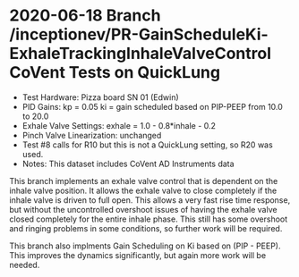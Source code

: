 # 2020-06-18 Branch /inceptionev/PR-GainScheduleKi-ExhaleTrackingInhaleValveControl CoVent Tests on QuickLung

- Test Hardware: Pizza board SN 01 (Edwin)
- PID Gains: kp = 0.05 ki = gain scheduled based on PIP-PEEP from 10.0 to 20.0
- Exhale Valve Settings: exhale = 1.0 - 0.8*inhale - 0.2
- Pinch Valve Linearization: unchanged
- Test #8 calls for R10 but this is not a QuickLung setting, so R20 was used.
- Notes: This dataset includes CoVent AD Instruments data

This branch implements an exhale valve control that is dependent on the inhale valve position.  It allows the exhale valve to close completely if the inhale valve is driven to full open.  This allows a very fast rise time response, but without the uncontrolled overshoot issues of having the exhale valve closed completely for the entire inhale phase.  This still has some overshoot and ringing problems in some conditions, so further work will be required.

This branch also implments Gain Scheduling on Ki based on (PIP - PEEP).  This improves the dynamics significantly, but again more work will be needed.
